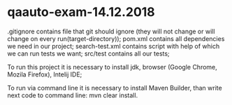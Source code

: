 # qaauto-exam-14.12.2018
.gitignore contains file that git should ignore (they will not change or will change on every run(target-directory));
pom.xml contains all dependencies we need in our project;
search-test.xml contains script with help of which we can run tests we want;
src/test contains all our tests;

To run this project it is necessary to install jdk, browser (Google Chrome, Mozila Firefox), Intelij IDE;

To run via command line it is necessary to install Maven Builder, than write next code to command line:
mvn clear install.

